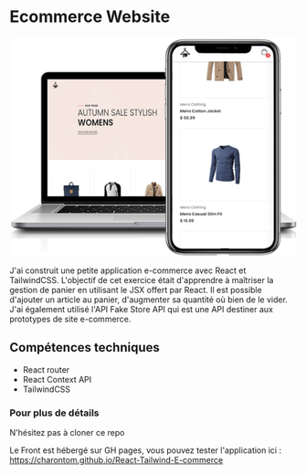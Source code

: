 # Ecommerce Website

<p align="center">
<img src="https://github.com/CharonTom/my-website/blob/main/src/assets/img/ecommerce.png" alt="application sur pc et mobile" width="500"/>
</p>

J'ai construit une petite application e-commerce avec React et TailwindCSS.
L'objectif de cet exercice était d'apprendre à maîtriser la gestion de panier en utilisant le JSX offert par React. Il est possible d'ajouter un article au panier, d'augmenter sa quantité où bien de le vider.
J'ai également utilisé l'API Fake Store API qui est une API destiner aux prototypes de site e-commerce.

## Compétences techniques

- React router
- React Context API
- TailwindCSS

### Pour plus de détails

N'hésitez pas à cloner ce repo

Le Front est hébergé sur GH pages, vous pouvez tester l'application ici : https://charontom.github.io/React-Tailwind-E-commerce


